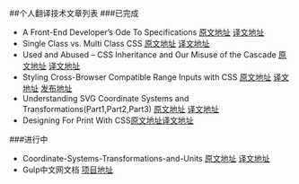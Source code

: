 ##个人翻译技术文章列表
###已完成
* A Front-End Developer’s Ode To Specifications [原文地址](http://www.smashingmagazine.com/2014/10/09/front-end-development-ode-to-specifications/) [译文地址](AFEDOTS.md)
* Single Class vs. Multi Class CSS [原文地址](http://technology.customink.com/blog/2014/09/19/single-class-vs-multi-class-css/) [译文地址](SCVMCC.md)
* Used and Abused – CSS Inheritance and Our Misuse of the Cascade [原文地址](http://www.phase2technology.com/blog/used-and-abused-css-inheritance-and-our-misuse-of-the-cascade/) [译文地址](UAACIAOMOTC.md)
* Styling Cross-Browser Compatible Range Inputs with CSS [原文地址](http://css-tricks.com/styling-cross-browser-compatible-range-inputs-css/) [译文地址](/SCBCRIWC) [发布地址](http://www.w3cplus.com/html5/styling-cross-browser-compatible-range-inputs-css.html)
* Understanding SVG Coordinate Systems and Transformations(Part1,Part2,Part3) [原文地址](http://sarasoueidan.com/blog/svg-coordinate-systems/) [译文地址](/USCSAT)
* Designing For Print With CSS[原文地址](http://www.smashingmagazine.com/2015/01/07/designing-for-print-with-css/)[译文地址](dfpwc/dfpwc.md)

###进行中
* Coordinate-Systems-Transformations-and-Units [原文地址](http://www.w3.org/TR/SVG/coords.html#Introduction) [译文地址](CSTAU.md)
* Gulp中文网文档 [项目地址](https://github.com/cn-gulp)